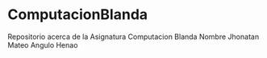 # ComputacionBlanda
Repositorio acerca de la Asignatura Computacion Blanda 
Nombre Jhonatan Mateo Angulo Henao 
